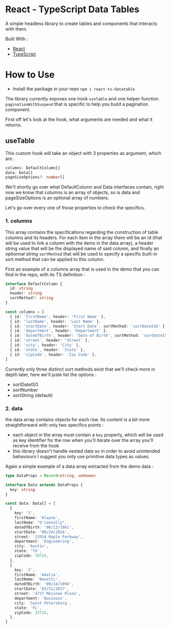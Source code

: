 # React - TypeScript Data Tables

A simple headless library to create tables and components that interacts with them.

Built With :

- [React](https://reactjs.org/)
- [TypeScript](https://www.typescriptlang.org/)

# How to Use

- Install the package in your repo `npm i react-ts-datatable`

The library currently exposes one hook `useTable` and one helper function `paginationWithSuspend` that is specific to help you build a pagination component.

First off let's look at the hook, what arguments are needed and what it returns.

## useTable

This custom hook will take an object with 3 properties as argument, which are :

```typescript
columns: DefaultColumn[]
data: Data[]
pageSizeOptions?: number[]
```

We'll shortly go over what DefaultColumn and Data interfaces contain, right now we know that columns is an array of objects, so is data and pageSizeOptions is an optional array of numbers.

Let's go over every one of those properties to check the specifics.

### 1. columns

This array contains the specifications regarding the construction of table columns and its headers. For each item in the array there will be an id (that will be used to link a column with the items in the data array), a header string value that will be the displayed name of said column, and finally an optionnal string `sortMethod` that will be used to specify a specific built-in sort method that can be applied to this column.

First an example of a columns array that is used in the demo that you can find in the repo, with its TS definition :

```typescript
interface DefaultColumn {
  id: string
  header: string
  sortMethod?: string
}

const columns = [
  { id: 'firstName', header: 'First Name' },
  { id: 'lastName', header: 'Last Name' },
  { id: 'startDate', header: 'Start Date', sortMethod: 'sortDateISO' },
  { id: 'department', header: 'Department' },
  { id: 'dateOfBirth', header: 'Date of Birth', sortMethod: 'sortDateISO' },
  { id: 'street', header: 'Street' },
  { id: 'city', header: 'City' },
  { id: 'state', header: 'State' },
  { id: 'zipCode', header: 'Zip Code' },
]
```

Currently only three distinct sort methods exist that we'll check more in depth later, here we'll juste list the options :

- sortDateISO
- sortNumber
- sortString (default)

### 2. data

the data array contains objects for each row. Its content is a bit more straightforward with only two specifics points :

- each object in the array must contain a `key` property, which will be used as key identifier for the row when you'll iterate over the array you'll receive from the hook
- this library doesn't handle nested data so in order to avoid unintended behaviours I suggest you only use primitive data types as values.

Again a simple example of a data array extracted from the demo data :

```typescript
type DataProps = Record<string, unknown>

interface Data extends DataProps {
  key: string
}

const data: Data[] = [
  {
    key: '1',
    firstName: 'Alayne',
    lastName: "O'Connolly",
    dateOfBirth: '06/13/1961',
    startDate: '08/24/2016',
    street: '23554 Maple Parkway',
    department: 'Engineering',
    city: 'Austin',
    state: 'TX',
    zipCode: 78715,
  },
  {
    key: '2',
    firstName: 'Amalie',
    lastName: 'Nanetti',
    dateOfBirth: '09/14/1994',
    startDate: '03/31/2017',
    street: '4727 Mosinee Plaza',
    department: 'Business',
    city: 'Saint Petersburg',
    state: 'FL',
    zipCode: 33715,
  },
]
```
